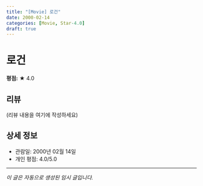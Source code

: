 ```yaml
---
title: "[Movie] 로건"
date: 2000-02-14
categories: [Movie, Star-4.0]
draft: true
---
```


# 로건

**평점:** ★ 4.0

## 리뷰

(리뷰 내용을 여기에 작성하세요)

## 상세 정보

- 관람일: 2000년 02월 14일
- 개인 평점: 4.0/5.0

---

*이 글은 자동으로 생성된 임시 글입니다.*
